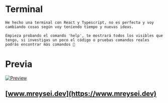 # Terminal
```
He hecho una terminal con React y Typescript, no es perfecta y voy cambiando cosas según voy teniendo tiempo y nuevas ideas.

Empieza probando el comando 'help', te mostrará todos los visibles que tengo, si investigas un poco el código o pruebas comandos reales podrás encontrar más comandos 👀
```

# Previa
[![Preview](https://image.prntscr.com/image/-6UD42Q5QsqovWF02-9f-A.png)](https://www.mreysei.dev)
## [www.mreysei.dev](https://www.mreysei.dev)
